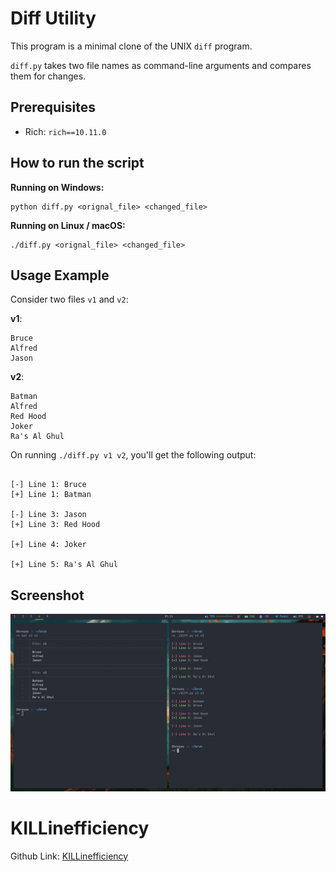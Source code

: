 # Diff Utility

This program is a minimal clone of the UNIX ``diff`` program.

``diff.py`` takes two file names as command-line arguments and compares them for changes.

## Prerequisites
* Rich: ``rich==10.11.0``

## How to run the script
**Running on Windows:**

```
python diff.py <orignal_file> <changed_file>
```

**Running on Linux / macOS:**

```
./diff.py <orignal_file> <changed_file>
```

## Usage Example

Consider two files ``v1`` and ``v2``:

**v1**:
```
Bruce
Alfred
Jason
```

**v2**:
```
Batman
Alfred
Red Hood
Joker
Ra's Al Ghul
```

On running ``./diff.py v1 v2``, you'll get the following output:
```

[-] Line 1: Bruce
[+] Line 1: Batman

[-] Line 3: Jason
[+] Line 3: Red Hood

[+] Line 4: Joker

[+] Line 5: Ra's Al Ghul

```

## Screenshot
![Python Diff Utility](diff_util.jpg)

# KILLinefficiency
Github Link: [KILLinefficiency](https://www.github.com/KILLinefficiency)
